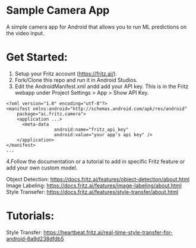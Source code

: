 # Sample Camera App
A simple camera app for Android that allows you to run ML predictions on the video input.

Get Started:
=============

1. Setup your Fritz account (https://fritz.ai/).
2. Fork/Clone this repo and run it in Android Studios.
3. Edit the AndroidManifest.xml andd add your API key. This is in the Fritz webapp under Project Settings > App > Show API Key.
```
<?xml version="1.0" encoding="utf-8"?>
<manifest xmlns:android="http://schemas.android.com/apk/res/android"
    package="ai.fritz.camera">
    <application ...>
      <meta-data
                  android:name="fritz_api_key"
                  android:value="your app's api key" />
    </application>
</manifest>
...
```
4.Follow the documentation or a tutorial to add in specific Fritz feature or add your own custom model.

Object Detection: https://docs.fritz.ai/features/object-detection/about.html
Image Labeling: https://docs.fritz.ai/features/image-labeling/about.html
Style Transefer: https://docs.fritz.ai/features/style-transfer/about.html

Tutorials:
============
Style Transfer: https://heartbeat.fritz.ai/real-time-style-transfer-for-android-6a9d238dfdb5
